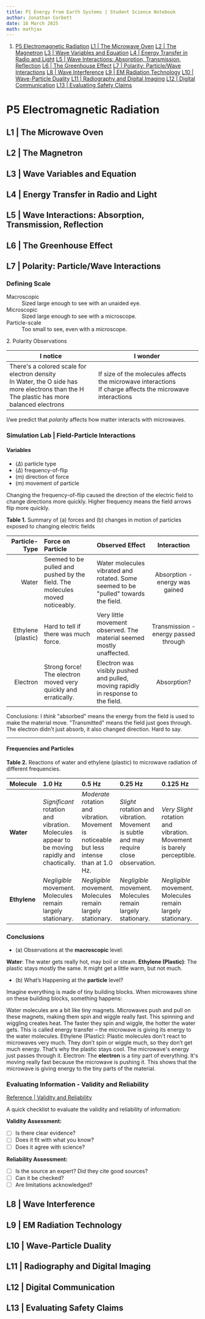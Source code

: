 ```yaml
---
title: P1 Energy From Earth Systems | Student Science Notebook
author: Jonathan Corbett
date: 16 March 2025
math: mathjax
---
```


1. [P5 Electromagnetic Radiation](#p5-electromagnetic-radiation)
    [L1 | The Microwave Oven](#l1--the-microwave-oven)
    [L2 | The Magnetron](#l2--the-magnetron)
    [L3 | Wave Variables and Equation](#l3--wave-variables-and-equation)
    [L4 | Energy Transfer in Radio and Light](#l4--energy-transfer-in-radio-and-light)
    [L5 | Wave Interactions: Absorption, Transmission, Reflection](#l5--wave-interactions-absorption-transmission-reflection)
    [L6 | The Greenhouse Effect](#l6--the-greenhouse-effect)
    [L7 | Polarity: Particle/Wave Interactions](#l7--polarity-particlewave-interactions)
    [L8 | Wave Interference](#l8--wave-interference)
    [L9 | EM Radiation Technology](#l9--em-radiation-technology)
    [L10 | Wave-Particle Duality](#l10--wave-particle-duality)
     [L11 | Radiography and Digital Imaging](#l11--radiography-and-digital-imaging)
     [L12 | Digital Communication](#l12--digital-communication)
     [L13 | Evaluating Safety Claims](#l13--evaluating-safety-claims)


# P5 Electromagnetic Radiation

## L1 | The Microwave Oven
## L2 | The Magnetron
## L3 | Wave Variables and Equation
## L4 | Energy Transfer in Radio and Light
## L5 | Wave Interactions: Absorption, Transmission, Reflection
## L6 | The Greenhouse Effect
## L7 | Polarity: Particle/Wave Interactions
### Defining Scale
<dl>
    <td>Macroscopic</td>
    <dd> Sized large enough to see with an unaided eye.</dd>
    <td>Microscopic</td>
    <dd> Sized large enough to see with a microscope.</dd>
    <td>Particle-scale</td>
    <dd> Too small to see, even with a microscope.</dd>
</dl>
2. Polarity Observations
  
  |I notice| I wonder|
  |-|-|
  |There's a colored scale for electron density <br> In Water, the O side has more electrons than the H <br> The plastic has more balanced electrons| If size of the molecules affects the microwave interactions <br> If charge affects the microwave interactions

   I/we predict that _*polarity*_ affects how matter interacts with microwaves.

### Simulation Lab | Field-Particle Interactions

#### Variables
- ($\Delta$) particle type
- ($\Delta$) frequency-of-flip
- (m) direction of force
- (m) movement of particle

Changing the frequency-of-flip caused the direction of the electric field to change directions more quickly. Higher frequency means the field arrows flip more quickly.

**Table 1.** Summary of (a) forces and (b) changes in motion of particles exposed to changing electric fields 

| Particle-Type | Force on Particle | Observed Effect |Interaction|
|---:|:---|:---|:---:|
| Water |  Seemed to be pulled and pushed by the field.  The molecules moved noticeably. | Water molecules vibrated and rotated. Some seemed to be "pulled" towards the field. | Absorption - energy was gained|
| Ethylene (plastic) |  Hard to tell if there was much force. |  Very little movement observed.  The material seemed mostly unaffected. |Transmission - energy passed through|
| Electron |  Strong force!  The electron moved very quickly and erratically. | Electron was visibly pushed and pulled, moving rapidly in response to the field. |Absorption?|

Conclusions: I *think* "absorbed" means the energy from the field is used to make the material move. "Transmitted" means the field just goes through.  The electron didn't just absorb, it also changed direction. Hard to say.

---
#### Frequencies and Particles

**Table 2.** Reactions of water and ethylene (plastic) to microwave radiation of different frequencies. 

| Molecule | 1.0 Hz | 0.5 Hz | 0.25 Hz | 0.125 Hz |
| :-------- | :----- | :----- | :----- | :----- |
| **Water** | *Significant* rotation and vibration. Molecules appear to be moving rapidly and chaotically.  | *Moderate* rotation and vibration. Movement is noticeable but less intense than at 1.0 Hz. | *Slight* rotation and vibration. Movement is subtle and may require close observation. | *Very Slight* rotation and vibration. Movement is barely perceptible. |
| **Ethylene** | *Negligible* movement. Molecules remain largely stationary. | *Negligible* movement. Molecules remain largely stationary. | *Negligible* movement. Molecules remain largely stationary. | *Negligible* movement. Molecules remain largely stationary. |


### Conclusions

- (a) Observations at the **macroscopic** level:

**Water**: The water gets really hot, may boil or steam.
**Ethylene (Plastic)**: The plastic stays mostly the same. It might get a little warm, but not much.



- (b) What’s Happening at the **particle** level?

Imagine everything is made of tiny building blocks. When microwaves shine on these building blocks, something happens:

Water molecules are a bit like tiny magnets. Microwaves push and pull on these magnets, making them spin and wiggle really fast. This spinning and wiggling creates heat. The faster they spin and wiggle, the hotter the water gets. This is called energy transfer – the microwave is giving its energy to the water molecules.
Ethylene (Plastic): Plastic molecules don't react to microwaves very much. They don’t spin or wiggle much, so they don’t get much energy. That’s why the plastic stays cool. The microwave's energy just passes through it.
Electron: The **electron** is a tiny part of everything. It's moving really fast because the microwave is pushing it. This shows that the microwave is giving energy to the tiny parts of the material.

### Evaluating Information - Validity and Reliability
[Reference | Validity and Reliability](p5l7_validity_reliability)

A quick checklist to evaluate the validity and reliability of information:

**Validity Assessment:**

*   [ ] Is there clear evidence?
*   [ ] Does it fit with what you know?
*   [ ] Does it agree with science?

**Reliability Assessment:**

*   [ ] Is the source an expert? Did they cite good sources?
*   [ ] Can it be checked?
*   [ ] Are limitations acknowledged?

## L8 | Wave Interference
## L9 | EM Radiation Technology
## L10 | Wave-Particle Duality
## L11 | Radiography and Digital Imaging
## L12 | Digital Communication
## L13 | Evaluating Safety Claims
##
